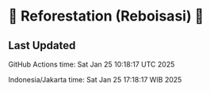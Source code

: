 
# 🌳 Reforestation (Reboisasi) 🌲

## Last Updated

GitHub Actions time: Sat Jan 25 10:18:17 UTC 2025

Indonesia/Jakarta time: Sat Jan 25 17:18:17 WIB 2025
